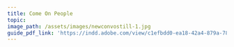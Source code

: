 ```yaml
---
title: Come On People
topic:
image_path: /assets/images/newconvostill-1.jpg
guide_pdf_link: 'https://indd.adobe.com/view/c1efbdd0-ea18-42a4-879a-78d2f27cd79e'
---
```



